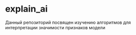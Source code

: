 # explain_ai
Данный репозиторий посвящен изучению алгоритмов для интерпретации значимости признаков модели
